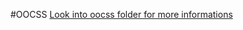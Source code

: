 #OOCSS
[Look into oocss folder for more informations](https://github.com/stubbornella/oocss/tree/master/oocss)

